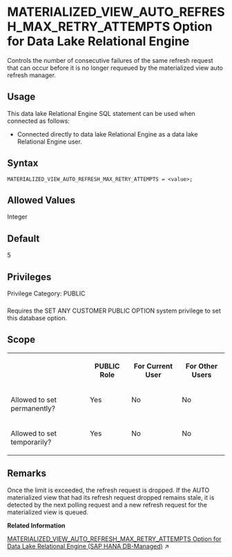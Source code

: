 <!-- loiocfffe33a255f4593ae3412a93b50d2ab -->

# MATERIALIZED\_VIEW\_AUTO\_REFRESH\_MAX\_RETRY\_ATTEMPTS Option for Data Lake Relational Engine

Controls the number of consecutive failures of the same refresh request that can occur before it is no longer requeued by the materialized view auto refresh manager.



<a name="loiocfffe33a255f4593ae3412a93b50d2ab__section_cln_zxd_qrb"/>

## Usage

This data lake Relational Engine SQL statement can be used when connected as follows:

-   Connected directly to data lake Relational Engine as a data lake Relational Engine user.



<a name="loiocfffe33a255f4593ae3412a93b50d2ab__mv_auto_refresh_retry_syntax1"/>

## Syntax

```
MATERIALIZED_VIEW_AUTO_REFRESH_MAX_RETRY_ATTEMPTS = <value>;
```



<a name="loiocfffe33a255f4593ae3412a93b50d2ab__mv_auto_refresh_retry_values1"/>

## Allowed Values

Integer



<a name="loiocfffe33a255f4593ae3412a93b50d2ab__mv_auto_refresh_retry_default1"/>

## Default

5



<a name="loiocfffe33a255f4593ae3412a93b50d2ab__mv_auto_refresh_retry_priv1"/>

## Privileges

Privilege Category: PUBLIC



### 

Requires the SET ANY CUSTOMER PUBLIC OPTION system privilege to set this database option.



<a name="loiocfffe33a255f4593ae3412a93b50d2ab__mv_auto_refresh_retry_scope1"/>

## Scope


<table>
<tr>
<th valign="top">

 

</th>
<th valign="top">

PUBLIC Role

</th>
<th valign="top">

For Current User

</th>
<th valign="top">

For Other Users

</th>
</tr>
<tr>
<td valign="top">

Allowed to set permanently?

</td>
<td valign="top">

Yes

</td>
<td valign="top">

No

</td>
<td valign="top">

No

</td>
</tr>
<tr>
<td valign="top">

Allowed to set temporarily?

</td>
<td valign="top">

Yes

</td>
<td valign="top">

No

</td>
<td valign="top">

No

</td>
</tr>
</table>



<a name="loiocfffe33a255f4593ae3412a93b50d2ab__mv_auto_refresh_retry_remarks1"/>

## Remarks

Once the limit is exceeded, the refresh request is dropped. If the AUTO materialized view that had its refresh request dropped remains stale, it is detected by the next polling request and a new refresh request for the materialized view is queued.

**Related Information**  


[MATERIALIZED_VIEW_AUTO_REFRESH_MAX_RETRY_ATTEMPTS Option for Data Lake Relational Engine (SAP HANA DB-Managed)](https://help.sap.com/viewer/a898e08b84f21015969fa437e89860c8/2024_3_QRC/en-US/35a8282ba03846b5a1f414244a91f046.html "Controls the number of consecutive failures of the same refresh request that can occur before it is no longer requeued by the materialized view auto refresh manager.") :arrow_upper_right:

